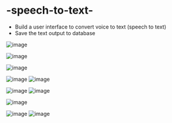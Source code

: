 # -speech-to-text-
- Build a user interface to convert voice to text (speech to text)
- Save the text output to database
  
![image](https://github.com/user-attachments/assets/83c1ec95-82df-4e8f-bad2-9b9a368ceb8e)

![image](https://github.com/user-attachments/assets/7addccea-4351-4d67-af64-9964b6efeb86)

![image](https://github.com/user-attachments/assets/9c436c14-eefb-4ea2-9cfc-9e16abc6a830)

![image](https://github.com/user-attachments/assets/4a79c3c8-b10c-4c59-9ce5-eb02da5bc074)
![image](https://github.com/user-attachments/assets/823cdb94-7e7e-4be7-beb7-135b271501e7)

![image](https://github.com/user-attachments/assets/983c64ea-1f62-4e5a-8ced-a9108958a4f6)
![image](https://github.com/user-attachments/assets/b98994bf-4330-4e18-8b42-62b9fdd3d58a)

![image](https://github.com/user-attachments/assets/ad305b6d-bc9e-40bb-a821-3bcc0dbd634a)

![image](https://github.com/user-attachments/assets/9b2af1b5-cabc-4bca-8a42-2ad0b40496b2)
![image](https://github.com/user-attachments/assets/b43c57e6-743d-4934-bdbe-f13b1edd2c24)

